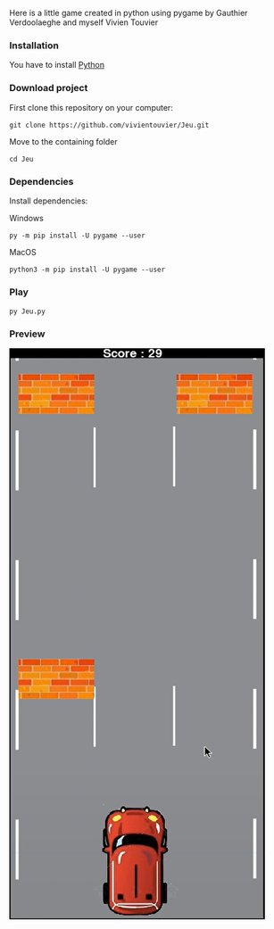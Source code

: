 Here is a little game created in python using pygame by Gauthier Verdoolaeghe and myself Vivien Touvier

### Installation

You have to install [Python](https://www.python.org/downloads/)

### Download project

First clone this repository on your computer:

```
git clone https://github.com/vivientouvier/Jeu.git
```

Move to the containing folder

```
cd Jeu
```

### Dependencies

Install dependencies:

Windows

```
py -m pip install -U pygame --user
```

MacOS

```
python3 -m pip install -U pygame --user
```

### Play

```
py Jeu.py
```

### Preview

![preview](images/preview.PNG "preview")
